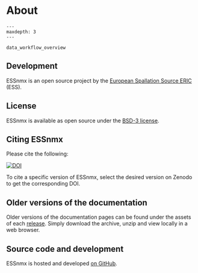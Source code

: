 # About

```{toctree}
---
maxdepth: 3
---

data_workflow_overview
```

## Development

ESSnmx is an open source project by the [European Spallation Source ERIC](https://ess.eu/) (ESS).

## License

ESSnmx is available as open source under the [BSD-3 license](https://opensource.org/license/BSD-3-Clause).

## Citing ESSnmx

Please cite the following:

[![DOI](https://zenodo.org/badge/DOI/10.5281/zenodo.14733001.svg)](https://doi.org/10.5281/zenodo.14733001)

To cite a specific version of ESSnmx, select the desired version on Zenodo to get the corresponding DOI.

## Older versions of the documentation

Older versions of the documentation pages can be found under the assets of each [release](https://github.com/scipp/essnmx/releases).
Simply download the archive, unzip and view locally in a web browser.

## Source code and development

ESSnmx is hosted and developed [on GitHub](https://github.com/scipp/essnmx).
